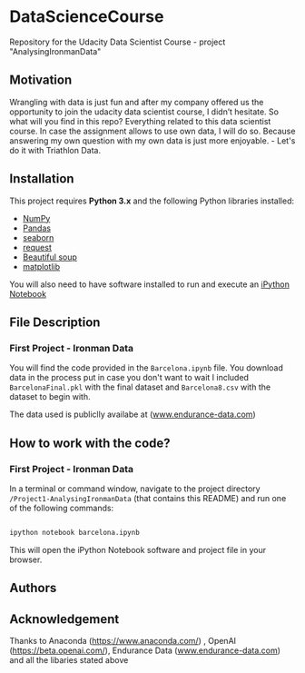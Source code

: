 # DataScienceCourse
Repository for the Udacity  Data Scientist Course - project "AnalysingIronmanData"

## Motivation
Wrangling with data is just fun and after my company offered us the opportunity to join the udacity data scientist course, I didn’t hesitate.  So what will you find in this repo? Everything related to this data scientist course. In case the assignment allows to use own data, I will do so. Because answering my own question with my own data is just more enjoyable. - Let's do it with Triathlon Data.

## Installation

This project requires **Python 3.x** and the following Python libraries installed:

- [NumPy](http://www.numpy.org/)
- [Pandas](http://pandas.pydata.org)
- [seaborn](https://seaborn.pydata.org/)
- [request](https://pypi.org/project/requests/)
- [Beautiful soup](https://www.crummy.com/software/BeautifulSoup/bs4/doc/)
- [matplotlib](http://matplotlib.org/)

You will also need to have software installed to run and execute an [iPython Notebook](http://ipython.org/notebook.html)

## File Description

### First Project - Ironman Data

You will find the code provided in the `Barcelona.ipynb` file. You download data in the process put in case you don't want to wait I included `BarcelonaFinal.pkl` with the final dataset and `Barcelona8.csv` with the dataset to begin with. 

The data used is publiclly availabe at (www.endurance-data.com)



## How to work with the code? 


### First Project - Ironman Data


In a terminal or command window, navigate to the project directory `/Project1-AnalysingIronmanData` (that contains this README) and run one of the following commands:


```bash

ipython notebook barcelona.ipynb

``` 

This will open the iPython Notebook software and project file in your browser.
 

## Authors



## Acknowledgement

Thanks to Anaconda (https://www.anaconda.com/) , OpenAI (https://beta.openai.com/), Endurance Data (www.endurance-data.com) and all the libaries stated above



